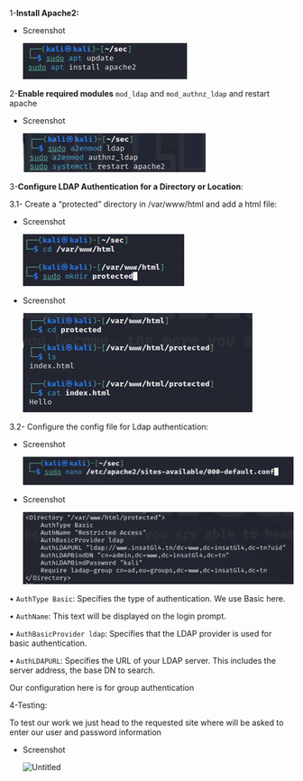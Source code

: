  1-**Install Apache2:**
    
   - Screenshot
        
        ![Untitled](pics/Untitled%2030.png)
        
    
   2-**Enable required modules** `mod_ldap` and `mod_authnz_ldap` and restart apache
    
   - Screenshot
        
        ![Untitled](pics/Untitled%2031.png)
        
    
   3-**Configure LDAP Authentication for a Directory or Location**:
    
   3.1- Create a “protected” directory in /var/www/html and add a html file:
    
   - Screenshot
        
        ![Untitled](pics/Untitled%2032.png)
        
   - Screenshot
        
        ![Untitled](pics/Untitled%2033.png)
        
    
   3.2- Configure the config file for Ldap authentication:
    
   - Screenshot
        
        ![Untitled](pics/Untitled%2034.png)
        
   - Screenshot
        
        ![Untitled](pics/Untitled%2035.png)
        
    
   • `AuthType Basic`: Specifies the type of authentication. We use Basic here.
    
   • `AuthName`: This text will be displayed on the login prompt.
    
   • `AuthBasicProvider ldap`: Specifies that the LDAP provider is used for basic authentication.
    
   • `AuthLDAPURL`: Specifies the URL of your LDAP server. This includes the server address, the base DN to search.
    
   Our configuration here is for group authentication
    
   4-Testing:
    
   To test our work we just head to the requested site where will be asked to enter our user and password information
    
   - Screenshot
        
        ![Untitled](Security%20GL4%202b4a1420bcc445e480f013d3f3de320b/Untitled%2036.png)
